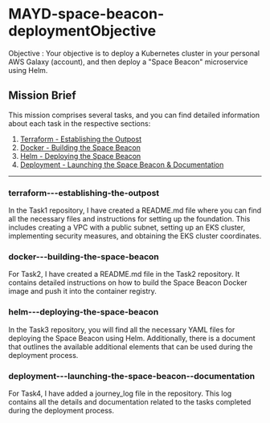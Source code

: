 # MAYD-space-beacon-deploymentObjective
Objective : 
Your objective is to deploy a Kubernetes cluster in your personal AWS Galaxy (account), and then deploy a "Space Beacon" microservice using Helm.


## Mission Brief

This mission comprises several tasks, and you can find detailed information about each task in the respective sections:

1. [Terraform - Establishing the Outpost](#terraform---establishing-the-outpost)
2. [Docker - Building the Space Beacon](#docker---building-the-space-beacon)
3. [Helm - Deploying the Space Beacon](#helm---deploying-the-space-beacon)
4. [Deployment - Launching the Space Beacon & Documentation](#deployment---launching-the-space-beacon--documentation)
----------------------------------------------------------------------------------------------------------------------------------------------------
### terraform---establishing-the-outpost
In the Task1 repository, I have created a README.md file where you can find all the necessary files and instructions for setting up the foundation. This includes creating a VPC with a public subnet, setting up an EKS cluster, implementing security measures, and obtaining the EKS cluster coordinates.

### docker---building-the-space-beacon
For Task2, I have created a README.md file in the Task2 repository. It contains detailed instructions on how to build the Space Beacon Docker image and push it into the container registry.

### helm---deploying-the-space-beacon
In the Task3 repository, you will find all the necessary YAML files for deploying the Space Beacon using Helm. Additionally, there is a document that outlines the available additional elements that can be used during the deployment process.

### deployment---launching-the-space-beacon--documentation
For Task4, I have added a journey_log file in the repository. This log contains all the details and documentation related to the tasks completed during the deployment process.
